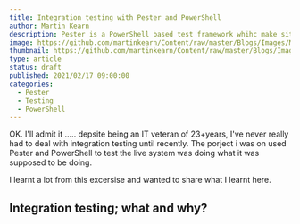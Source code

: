 ```yaml
---
title: Integration testing with Pester and PowerShell
author: Martin Kearn
description: Pester is a PowerShell based test framework whihc make sit very simple to write integration tests. This article gives and overview and some usefull resources.
image: https://github.com/martinkearn/Content/raw/master/Blogs/Images/Microsoft%20Service%20Award%2015%20years.jpg
thumbnail: https://github.com/martinkearn/Content/raw/master/Blogs/Images/Microsoft%20Service%20Award%2015%20years-thumb.jpg
type: article
status: draft
published: 2021/02/17 09:00:00
categories: 
  - Pester
  - Testing
  - PowerShell
---
```


OK. I'll admit it ..... depsite being an IT veteran of 23+years, I've never really had to deal with integration testing until recently. The porject i was on used Pester and PowerShell to test the live system was doing what it was supposed to be doing.

I learnt a lot from this excersise and wanted to share what I learnt here.

## Integration testing; what and why?